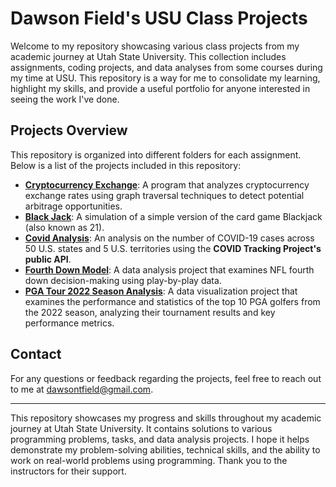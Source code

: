 # Dawson Field's USU Class Projects

Welcome to my repository showcasing various class projects from my academic journey at Utah State University. This collection includes assignments, coding projects, and data analyses from some courses during my time at USU. This repository is a way for me to consolidate my learning, highlight my skills, and provide a useful portfolio for anyone interested in seeing the work I've done.

## Projects Overview

This repository is organized into different folders for each assignment. Below is a list of the projects included in this repository:

- **[Cryptocurrency Exchange](cryptocurrency_exchange/)**: A program that analyzes cryptocurrency exchange rates using graph traversal techniques to detect potential arbitrage opportunities.
- **[Black Jack](blackjack/)**: A simulation of a simple version of the card game Blackjack (also known as 21).
- **[Covid Analysis](covid_cases/)**: An analysis on the number of COVID-19 cases across 50 U.S. states and 5 U.S. territories using the **COVID Tracking Project's public API**. 
- **[Fourth Down Model](fourth_down_model/)**: A data analysis project that examines NFL fourth down decision-making using play-by-play data.
- **[PGA Tour 2022 Season Analysis](pga_top_10_golfers_2022/)**: A data visualization project that examines the performance and statistics of the top 10 PGA golfers from the 2022 season, analyzing their tournament results and key performance metrics.

## Contact

For any questions or feedback regarding the projects, feel free to reach out to me at [dawsontfield@gmail.com](mailto:dawsontfield@gmail.com).

---

This repository showcases my progress and skills throughout my academic journey at Utah State University. It contains solutions to various programming problems, tasks, and data analysis projects. I hope it helps demonstrate my problem-solving abilities, technical skills, and the ability to work on real-world problems using programming. Thank you to the instructors for their support.
